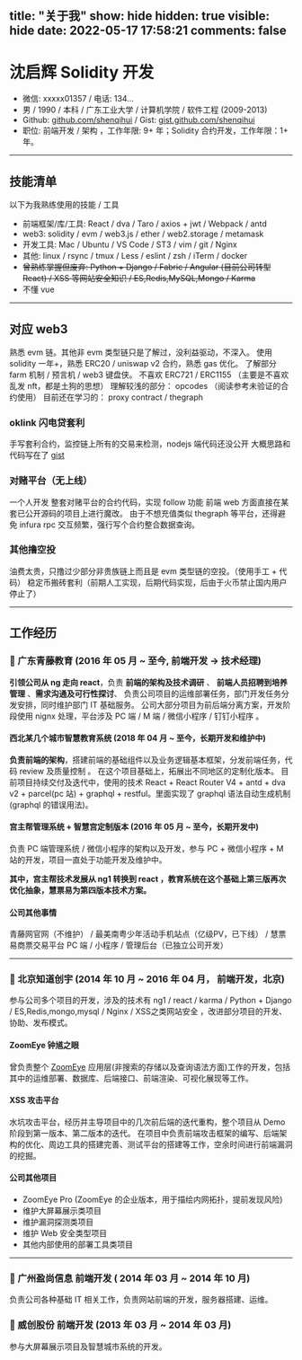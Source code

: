 title: "关于我"
show: hide
hidden: true
visible: hide
date: 2022-05-17 17:58:21
comments: false
---

# 沈启辉 Solidity 开发

- 微信: xxxxx01357 / 电话: 134...
- 男 / 1990 / 本科 / 广东工业大学 / 计算机学院 / 软件工程 (2009-2013)
- Github: [github.com/shenqihui](https://github.com/shenqihui) / Gist: [gist.github.com/shenqihui](https://gist.github.com/shenqihui)
- 职位: 前端开发 / 架构 ，工作年限: 9+ 年；Solidity 合约开发，工作年限：1+ 年。

---

## 技能清单
以下为我熟练使用的技能 / 工具

- 前端框架/库/工具: React / dva / Taro / axios + jwt / Webpack / antd
- web3: solidity / evm / web3.js / ether / web2.storage / metamask
- 开发工具: Mac / Ubuntu / VS Code / ST3 / vim / git / Nginx
- 其他: linux / rsync / tmux / Less / eslint / zsh / iTerm / docker
- ~~曾熟练掌握但废弃: Python + Django / Fabric / Angular (目前公司转型 React) / XSS 等网站安全知识 / ES,Redis,MySQL,Mongo / Karma~~
- 不懂 vue

---

## 对应 web3

熟悉 evm 链。其他非 evm 类型链只是了解过，没利益驱动，不深入。
使用 solidity 一年+，熟悉 ERC20 / uniswap v2 合约，熟悉 gas 优化。
了解部分 farm 机制 / 预言机 / web3 键盘侠。
不喜欢 ERC721 / ERC1155 （主要是不喜欢乱发 nft，都是土狗的思想）
理解较浅的部分： opcodes （阅读参考未验证的合约使用）
目前还在学习的： proxy contract / thegraph

### oklink 闪电贷套利
手写套利合约，监控链上所有的交易来检测，nodejs 端代码还没公开
大概思路和代码写在了 [gist](https://gist.github.com/shenqihui/d5a2ae5d449133e83027f47d6ad8682f)

### 对赌平台（无上线）
一个人开发
整套对赌平台的合约代码，实现 follow 功能
前端 web 方面直接在某套已公开源码的项目上进行魔改。
由于不想充值类似 thegraph 等平台，还得避免 infura rpc 交互频繁，强行写个合约整合数据查询。

### 其他撸空投
油费太贵，只撸过少部分非贵族链上而且是 evm 类型链的空投。（使用手工 + 代码）
稳定币搬砖套利（前期人工实现，后期代码实现，后由于火币禁止国内用户停止了）

---

## 工作经历

### 🏢 广东青藤教育 (2016 年 05 月 ~ 至今, 前端开发 -> 技术经理)
**引领公司从 ng 走向 react**，负责 **前端的架构及技术调研** 、 **前端人员招聘到培养管理** 、**需求沟通及可行性探讨**、 负责公司项目的运维部署任务，部门开发任务分发安排，同时维护部门 IT 基础服务。
公司大部分项目为前后端分离方案，开发阶段使用 nignx 处理，平台涉及 PC 端 / M 端 / 微信小程序 / 钉钉小程序 。

#### 西北某几个城市智慧教育系统  (2018 年 04 月 ~ 至今，长期开发和维护中)
**负责前端的架构**，搭建前端的基础组件以及业务逻辑基本框架，分发前端任务，代码 review 及质量控制 。
在这个项目基础上，拓展出不同地区的定制化版本。
目前项目持续交付及迭代中，使用的技术 React + React Router V4 + antd + dva v2 + parcel(pc 站) + graphql + restful。里面实现了 graphql 语法自动生成机制(graphql 的错误用法)。


#### 宫主帮管理系统 + 智慧宫定制版本 (2016 年 05 月 ~ 至今，长期开发中)
负责 PC 端管理系统 / 微信小程序的架构以及开发，参与 PC + 微信小程序 + M 站的开发，项目一直处于功能开发及维护中。

**其中，宫主帮技术发展从 ng1 转换到 react ，教育系统在这个基础上第三版再次优化抽象，慧票易为第四版本技术方案。**

#### 公司其他事情
青藤网官网（不维护） / 最美南粤少年活动手机站点（亿级PV，已下线） / 慧票易商票交易平台 PC 端 / 小程序 / 管理后台（已独立公司开发）

---

### 🏢 北京知道创宇 (2014 年 10 月 ~ 2016 年 04 月， 前端开发，北京)
参与公司多个项目的开发，涉及的技术有 ng1 / react / karma / Python + Django / ES,Redis,mongo,mysql / Nginx / XSS之类网站安全 ，改进部分项目的开发、协助、发布模式。

#### ZoomEye 钟馗之眼
曾负责整个 [ZoomEye](https://www.zoomeye.org/) 应用层(非搜索的存储以及查询语法方面)工作的开发，包括其中的运维部署、数据库、后端接口、前端渲染、可视化展现等工作。

#### XSS 攻击平台
水坑攻击平台，经历并主导项目中的几次前后端的迭代重构，整个项目从 Demo 阶段到第一版本、第二版本的迭代。
在项目中负责前端攻击框架的编写、后端架构的优化、周边工具的搭建完善、测试平台的搭建等工作，空余时间进行前端漏洞的挖掘。

#### 公司其他项目
- ZoomEye Pro (ZoomEye 的企业版本，用于描绘内网拓扑，提前发现风险)
- 维护大屏幕展示类项目
- 维护漏洞探测类项目
- 维护 Web 安全类型项目
- 其他内部使用的部署工具类项目

---

### 🏢 广州盈尚信息 前端开发 ( 2014 年 03 月 ~ 2014 年 10 月)
负责公司各种基础 IT 相关工作，负责网站前端的开发，服务器搭建、运维。

### 🏢 威创股份 前端开发 (2013 年 03 月 ~ 2014 年 03 月)
参与大屏幕展示项目及智慧城市系统的开发。

